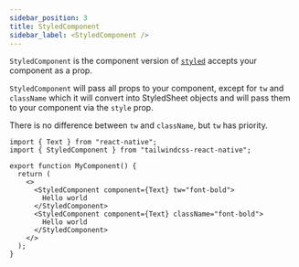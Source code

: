 ```yaml
---
sidebar_position: 3
title: StyledComponent
sidebar_label: <StyledComponent />
---
```


`StyledComponent` is the component version of [`styled`](/api/styled) accepts your component as a prop.

`StyledComponent` will pass all props to your component, except for `tw` and `className` which it will convert into StyledSheet objects and will pass them to your component via the `style` prop.

There is no difference between `tw` and `className`, but `tw` has priority.

```tsx
import { Text } from "react-native";
import { StyledComponent } from "tailwindcss-react-native";

export function MyComponent() {
  return (
    <>
      <StyledComponent component={Text} tw="font-bold">
        Hello world
      </StyledComponent>
      <StyledComponent component={Text} className="font-bold">
        Hello world
      </StyledComponent>
    </>
  );
}
```
